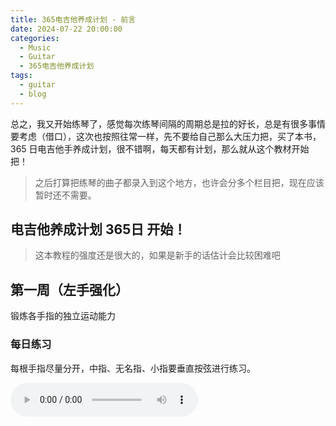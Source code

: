 ```yaml
---
title: 365电吉他养成计划 - 前言
date: 2024-07-22 20:00:00
categories:
  - Music
  - Guitar
  - 365电吉他养成计划
tags:
  - guitar
  - blog
---
```


总之，我又开始练琴了，感觉每次练琴间隔的周期总是拉的好长，总是有很多事情要考虑（借口），这次也按照往常一样，先不要给自己那么大压力把，买了本书，365 日电吉他手养成计划，很不错啊，每天都有计划，那么就从这个教材开始把！

> 之后打算把练琴的曲子都录入到这个地方，也许会分多个栏目把，现在应该暂时还不需要。

<!-- more -->

## 电吉他养成计划 365日 开始！

> 这本教程的强度还是很大的，如果是新手的话估计会比较困难吧

## 第一周（左手强化）

锻炼各手指的独立运动能力

### 每日练习

每根手指尽量分开，中指、无名指、小指要垂直按弦进行练习。

<audio controls src="/guitar/daily-1.mp3" />

### 周一

食指 -> 无名指 -> 中指 -> 小指, 小指 -> 中指 -> 无名指 -> 食指的练习

<audio controls src="/guitar/2024-07-15.mp3" />

### 周二

前半段以食指为基准，后半截以小指为基准的运指练习

<audio controls src="/guitar/2024-07-16.mp3" />

### 周三

按照谱子中的指定指法顺序弹奏三连音

<audio controls src="/guitar/2024-07-17.mp3" />

### 周四

以三个音为一个单位的反复乐句

<audio controls src="/guitar/2024-07-18.mp3" />

> 太简单了，把下面两天的也给先练了（

### 周五

练习移动一个品格

<audio controls src="/guitar/2024-07-19.mp3" />

### 周六

练习移动两个品格

<audio controls src="/guitar/2024-07-20.mp3" />
